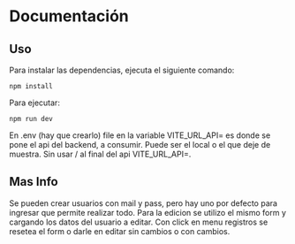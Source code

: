# Documentación

## Uso

Para instalar las dependencias, ejecuta el siguiente comando:

```
npm install
```

Para ejecutar:

```
npm run dev
```

En .env (hay que crearlo) file en la variable VITE_URL_API= es donde se pone el api del backend, a consumir. Puede ser el local o el que deje de muestra. Sin usar / al final del api VITE_URL_API=.

## Mas Info

Se pueden crear usuarios con mail y pass, pero hay uno por defecto para ingresar que permite realizar todo. Para la edicion se utilizo el mismo form y cargando los datos del usuario a editar. Con click en menu registros se resetea el form o darle en editar sin cambios o con cambios.